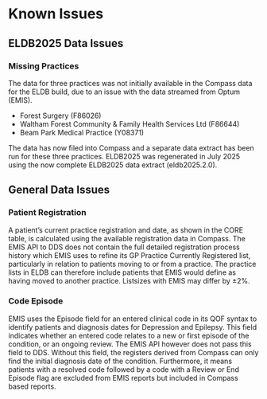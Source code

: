 # Known Issues

## ELDB2025 Data Issues
### Missing Practices
The data for three practices was not initially available in the Compass data for the ELDB build,
due to an issue with the data streamed from Optum (EMIS). 

- Forest Surgery (F86026)
- Waltham Forest Community & Family Health Services Ltd (F86644)
- Beam Park Medical Practice (Y08371)

The data has now filed into Compass and a separate data extract has been run for these three practices.  ELDB2025 was regenerated in July 2025 using the now complete ELDB2025 data extract (eldb2025.2.0).

## General Data Issues
### Patient Registration
A patient’s current practice registration and date, as shown in the CORE table, is calculated using the available registration data in Compass.  The EMIS API to DDS does not contain the full detailed registration process history which EMIS uses to refine its GP Practice Currently Registered list, particularly in relation to patients moving to or from a practice.  The practice lists in ELDB can therefore include patients that EMIS would define as having moved to another practice.  Listsizes with EMIS may differ by ±2%.
### Code Episode
EMIS uses the Episode field for an entered clinical code in its QOF syntax to identify patients and diagnosis dates for Depression and Epilepsy. This field indicates whether an entered code relates to a new or first episode of the condition, or an ongoing review.  The EMIS API however does not pass this field to DDS.  Without this field, the registers derived from Compass can only find the initial diagnosis date of the condition.  Furthermore, it means patients with a resolved code followed by a code with a Review or End Episode flag are excluded from EMIS reports but included in Compass based reports.
